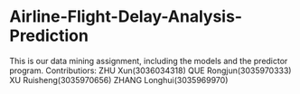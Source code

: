 # Airline-Flight-Delay-Analysis-Prediction
This is our data mining assignment, including the models and the predictor program.
Contributiors: 
ZHU Xun(3036034318)
QUE Rongjun(3035970333)
XU Ruisheng(3035970656)
ZHANG Longhui(3035969970)
